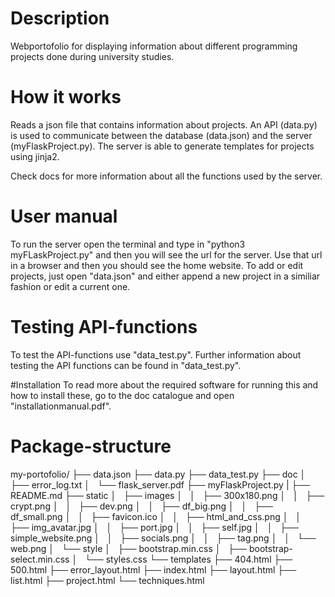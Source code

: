 # Description
Webportofolio for displaying information about different programming projects
done during university studies. 

# How it works
Reads a json file that contains information about projects. An API (data.py) is used to communicate between the database (data.json) and the server (myFlaskProject.py). The server is able to generate templates for projects using jinja2.

Check docs for more information about all the functions used by the server.

# User manual
To run the server open the terminal and type in "python3 myFLaskProject.py" and then you will
see the url for the server. Use that url in a browser and then you should see the home website. To add or edit projects, just open "data.json" and either append a new project in a similiar fashion or edit a current one.

# Testing API-functions
To test the API-functions use "data_test.py". Further information about testing the API functions can be found in "data_test.py".   

#Installation
To read more about the required software for running this and how to install these, go to the doc catalogue and open "installationmanual.pdf". 


# Package-structure

my-portofolio/
├── data.json
├── data.py
├── data_test.py
├── doc
│   ├── error_log.txt
│   └── flask_server.pdf
├── myFlaskProject.py
|
├── README.md
├── static
│   ├── images
│   │   ├── 300x180.png
│   │   ├── crypt.png
│   │   ├── dev.png
│   │   ├── df_big.png
│   │   ├── df_small.png
│   │   ├── favicon.ico
│   │   ├── html_and_css.png
│   │   ├── img_avatar.jpg
│   │   ├── port.jpg
│   │   ├── self.jpg
│   │   ├── simple_website.png
│   │   ├── socials.png
│   │   ├── tag.png
│   │   └── web.png
│   └── style
│       ├── bootstrap.min.css
│       ├── bootstrap-select.min.css
│       └── styles.css
└── templates
    ├── 404.html
    ├── 500.html
    ├── error_layout.html
    ├── index.html
    ├── layout.html
    ├── list.html
    ├── project.html
    └── techniques.html
